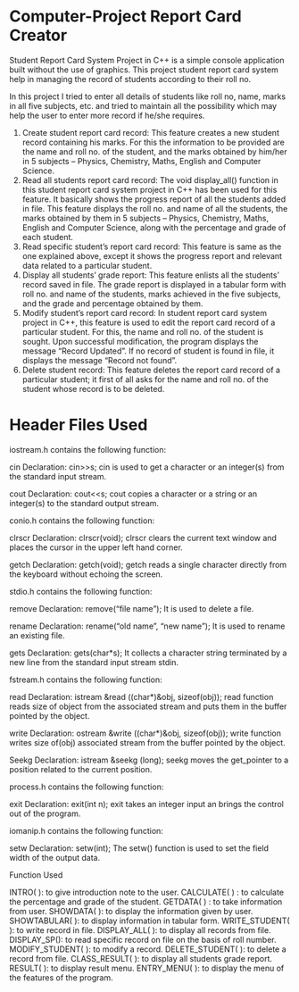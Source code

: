 # Computer-Project Report Card Creator

Student Report Card System Project in C++ is a simple console application built without the use of graphics. 
This project student report card system help in managing the record of students according to their roll no. 

In this project I tried to enter all details of students like roll no, name, marks in all five subjects, etc. and tried to maintain all the possibility which may help the user to enter more record if he/she requires.

1. Create student report card record: This feature creates a new student record containing his marks. For this the information to be provided are the name and roll no. of the student, and the marks obtained by him/her in 5 subjects – Physics, Chemistry, Maths, English and Computer Science.
2. Read all students report card record: The void display_all() function in this student report card system project in C++ has been used for this feature. It basically shows the progress report of all the students added in file. This feature displays the roll no. and name of all the students, the marks obtained by them in 5 subjects – Physics, Chemistry, Maths, English and Computer Science, along with the percentage and grade of each student.
3. Read specific student’s report card record: This feature is same as the one explained above, except it shows the progress report and relevant data related to a particular student.
4. Display all students’ grade report: This feature enlists all the students’ record saved in file. The grade report is displayed in a tabular form with roll no. and name of the students, marks achieved in the five subjects, and the grade and percentage obtained by them.
5. Modify student’s report card record: In student report card system project in C++, this feature is used to edit the report card record of a particular student. For this, the name and roll no. of the student is sought. Upon successful modification, the program displays the message “Record Updated”. If no record of student is found in file, it displays the message “Record not found”.
6. Delete student record: This feature deletes the report card record of a particular student; it first of all asks for the name and roll no. of the student whose record is to be deleted.

# Header Files Used

iostream.h contains the following function: 

cin
Declaration: cin>>s;
cin is used to get a character or an integer(s) from the standard input stream.

cout
Declaration: cout<<s;
cout copies a character or a string or an integer(s) to the standard output stream.

conio.h contains the following function:

clrscr
Declaration: clrscr(void);
clrscr clears the current text window and places the cursor in the upper left hand corner.

getch
Declaration: getch(void);
getch reads a single character directly from the keyboard without echoing the screen.

stdio.h contains the following function:

remove
Declaration: remove(“file name”);
It is used to delete a file.

rename
Declaration: rename(“old name”, “new name”);
It is used to rename an existing file.

gets
Declaration: gets(char*s);
It collects a character string terminated by a new line from the standard input stream stdin.

fstream.h contains the following function:

read
Declaration: istream &read ((char*)&obj, sizeof(obj));
read function reads size of object from the associated stream and puts them in the buffer pointed by the object.

write
Declaration: ostream &write ((char*)&obj, sizeof(obj));
write function writes size of(obj) associated stream from the buffer pointed by the object.

Seekg
Declaration: istream &seekg (long);
seekg moves the get_pointer to a position related to the current position.

process.h contains the following function:

exit
Declaration: exit(int n);
exit takes an integer input an brings the control out of the program.

iomanip.h contains the following function:

setw
Declaration: setw(int);
The setw() function is used to set the field width of the output data.

Function Used

INTRO( ): to give introduction note to the user.
CALCULATE( ) : to calculate the percentage and grade of the student.
GETDATA( ) : to take information from user.
SHOWDATA( ): to display the information given by user.
SHOWTABULAR( ): to display information in tabular form.
WRITE_STUDENT( ): to write record in file.
DISPLAY_ALL( ): to display all records from file.
DISPLAY_SP(): to read specific record on file on the basis of roll number.
MODIFY_STUDENT( ): to modify a record.
DELETE_STUDENT( ): to delete a record from file.
CLASS_RESULT( ): to display all students grade report.
RESULT( ): to display result menu.
ENTRY_MENU( ): to display the menu of the features of the program.


